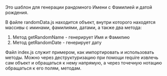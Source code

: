 Это шаблон для генерации рандомного Имени с Фамилией и датой рождения.

В файле randomData.js находится объект, внутри которого находятся массивы
с иминами, фамилиями, датами, а также два метода:

1. Метод getRandomName - генерирует Имя и Фамилию
2. Метод getRandomDate - генерирует дату

Файл index.js служит примером, как импортировать и использовать методы.
Можно через деструктуризацию при помощи require извлечь сам объект и обращаться к нему напрямую, а через точечную нотацию обращаться к его полям, методам.